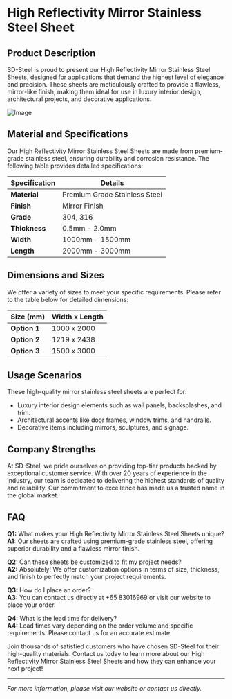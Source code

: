 # High Reflectivity Mirror Stainless Steel Sheet

## Product Description
SD-Steel is proud to present our High Reflectivity Mirror Stainless Steel Sheets, designed for applications that demand the highest level of elegance and precision. These sheets are meticulously crafted to provide a flawless, mirror-like finish, making them ideal for use in luxury interior design, architectural projects, and decorative applications.

![Image](https://github.com/user-attachments/assets/2567258e-e124-4816-932d-1809bd27ef0b)

## Material and Specifications
Our High Reflectivity Mirror Stainless Steel Sheets are made from premium-grade stainless steel, ensuring durability and corrosion resistance. The following table provides detailed specifications:

| **Specification** | **Details**                |
|-------------------|-----------------------------|
| **Material**      | Premium Grade Stainless Steel|
| **Finish**        | Mirror Finish               |
| **Grade**         | 304, 316                    |
| **Thickness**     | 0.5mm - 2.0mm               |
| **Width**         | 1000mm - 1500mm             |
| **Length**        | 2000mm - 3000mm             |

## Dimensions and Sizes
We offer a variety of sizes to meet your specific requirements. Please refer to the table below for detailed dimensions:

| **Size (mm)** | **Width x Length**       |
|---------------|--------------------------|
| **Option 1**  | 1000 x 2000              |
| **Option 2**  | 1219 x 2438              |
| **Option 3**  | 1500 x 3000              |

## Usage Scenarios
These high-quality mirror stainless steel sheets are perfect for:
- Luxury interior design elements such as wall panels, backsplashes, and trim.
- Architectural accents like door frames, window trims, and handrails.
- Decorative items including mirrors, sculptures, and signage.

## Company Strengths
At SD-Steel, we pride ourselves on providing top-tier products backed by exceptional customer service. With over 20 years of experience in the industry, our team is dedicated to delivering the highest standards of quality and reliability. Our commitment to excellence has made us a trusted name in the global market.

## FAQ
**Q1:** What makes your High Reflectivity Mirror Stainless Steel Sheets unique?  
**A1:** Our sheets are crafted using premium-grade stainless steel, offering superior durability and a flawless mirror finish.

**Q2:** Can these sheets be customized to fit my project needs?  
**A2:** Absolutely! We offer customization options in terms of size, thickness, and finish to perfectly match your project requirements.

**Q3:** How do I place an order?  
**A3:** You can contact us directly at +65 83016969 or visit our website to place your order.

**Q4:** What is the lead time for delivery?  
**A4:** Lead times vary depending on the order volume and specific requirements. Please contact us for an accurate estimate.

Join thousands of satisfied customers who have chosen SD-Steel for their high-quality materials. Contact us today to learn more about our High Reflectivity Mirror Stainless Steel Sheets and how they can enhance your next project!

---

*For more information, please visit our website or contact us directly.*